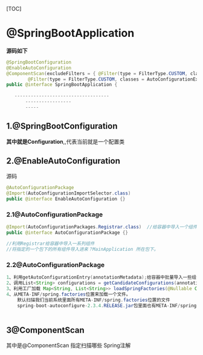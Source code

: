 [TOC]





# @SpringBootApplication

**源码如下**

```java
@SpringBootConfiguration
@EnableAutoConfiguration
@ComponentScan(excludeFilters = { @Filter(type = FilterType.CUSTOM, classes = TypeExcludeFilter.class),
		@Filter(type = FilterType.CUSTOM, classes = AutoConfigurationExcludeFilter.class) })
public @interface SpringBootApplication {
    
   -----------------------------------
       -----------------
       -----

```

## 1.@SpringBootConfiguration

**其中就是Configuration**,,代表当前就是一个配置类



## 2.@EnableAutoConfiguration

源码

```java
@AutoConfigurationPackage
@Import(AutoConfigurationImportSelector.class)
public @interface EnableAutoConfiguration {}
```

### 2.1@AutoConfigurationPackage

```java
@Import(AutoConfigurationPackages.Registrar.class)  //给容器中导入一个组件
public @interface AutoConfigurationPackage {}

//利用Registrar给容器中导入一系列组件
//将指定的一个包下的所有组件导入进来？MainApplication 所在包下。

```

### 2.2@AutoConfigurationPackage

```java
1、利用getAutoConfigurationEntry(annotationMetadata);给容器中批量导入一些组件
2、调用List<String> configurations = getCandidateConfigurations(annotationMetadata, attributes)获取到所有需要导入到容器中的配置类
3、利用工厂加载 Map<String, List<String>> loadSpringFactories(@Nullable ClassLoader classLoader)；得到所有的组件
4、从META-INF/spring.factories位置来加载一个文件。
	默认扫描我们当前系统里面所有META-INF/spring.factories位置的文件
    spring-boot-autoconfigure-2.3.4.RELEASE.jar包里面也有META-INF/spring.factories
    
```









## 3@ComponentScan

其中是@ComponentScan  指定扫描哪些        Spring注解

